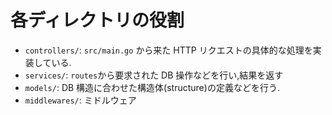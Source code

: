 # 各ディレクトリの役割

- `controllers/`: `src/main.go` から来た HTTP リクエストの具体的な処理を実装している.
- `services/`: `routes`から要求された DB 操作などを行い,結果を返す
- `models/`: DB 構造に合わせた構造体(structure)の定義などを行う.
- `middlewares/`: ミドルウェア
